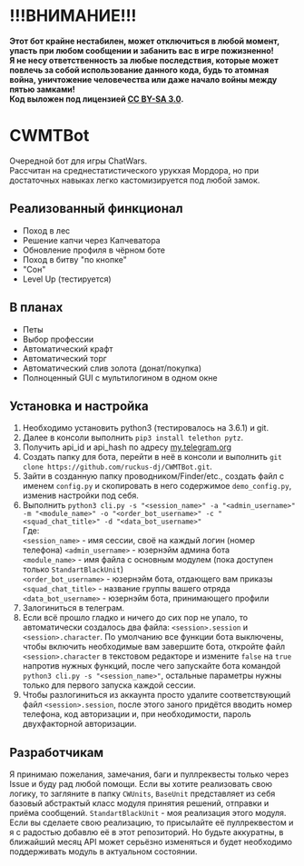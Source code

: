 # !!!ВНИМАНИЕ!!!
**Этот бот крайне нестабилен, может отключиться в любой момент,
упасть при любом сообщении и забанить вас в игре пожизненно!\
Я не несу ответственность за любые последствия, которые может
повлечь за собой использование данного кода, будь то атомная
война, уничтожение человечества или даже начало войны между
пятью замками!\
Код выложен под лицензией [CC BY-SA 3.0](https://creativecommons.org/licenses/by-sa/3.0/deed.ru).**
# CWMTBot
Очередной бот для игры ChatWars.\
Рассчитан на среднестатистического урукхая Мордора, 
но при достаточных навыках легко кастомизируется под любой замок.
## Реализованный финкционал
* Поход в лес
* Решение капчи через Капчеватора
* Обновление профиля в чёрном боте
* Поход в битву "по кнопке"
* "Сон"
* Level Up (тестируется)
## В планах
* Петы
* Выбор профессии
* Автоматический крафт
* Автоматический торг
* Автоматический слив золота (донат/покупка)
* Полноценный GUI с мультилогином в одном окне
## Установка и настройка
1. Необходимо установить python3 (тестировалось на 3.6.1) и git.
2. Далее в консоли выполнить
`pip3 install telethon pytz`.
3. Получить api_id и api_hash по адресу [my.telegram.org](https://my.telegram.org/)
4. Создать папку для бота, перейти в неё в консоли и выполнить `git clone https://github.com/ruckus-dj/CWMTBot.git`.
5. Зайти в созданную папку проводником/Finder/etc., создать файл с именем `config.py`
и скопировать в него содержимое `demo_config.py`, изменив настройки под себя.
6. Выполнить `python3 cli.py -s "<session_name>" -a "<admin_username>" -m "<module_name>" -o "<order_bot_username>" -c "<squad_chat_title>" -d "<data_bot_username>"`\
Где:\
`<session_name>` - имя сессии, своё на каждый логин (номер телефона)
`<admin_username>` - юзернэйм админа бота\
`<module_name>` - имя файла с основным модулем (пока доступен только `StandartBlackUnit`)\
`<order_bot_username>` - юзернэйм бота, отдающего вам приказы\
`<squad_chat_title>` - название группы вашего отряда\
`<data_bot_username>` - юзернэйм бота, принимающего профили
7. Залогиниться в телеграм.
8. Если всё прошло гладко и ничего до сих пор не упало, то автоматически создалось два файла:
`<session>.session` и `<session>.character`. По умолчанию все функции бота выключены, чтобы включить
необходимые вам завершите бота, откройте файл `<session>.character` в текстовом редакторе и измените
`false` на `true` напротив нужных функций, после чего запускайте бота командой `python3 cli.py -s "<session_name>"`,
остальные параметры нужны только для первого запуска каждой сессии.
9. Чтобы разлогиниться из аккаунта просто удалите соответствующий файл `<session>.session`, после этого заного придётся
вводить номер телефона, код авторизации и, при необходимости, пароль двухфакторной авторизации.
## Разработчикам
Я принимаю пожелания, замечания, баги и пуллреквесты только через Issue и буду рад любой
помощи. Если вы хотите реализовать свою логику, то загляните в папку `CWUnits`, `BaseUnit`
представляет из себя базовый абстрактый класс модуля принятия решений, отправки и приёма сообщений.
`StandartBlackUnit` - моя реализация этого модуля. Если вы сделаете свою реализацию, то присылайте
её пуллреквестом и я с радостью добавлю её в этот репозиторий. Но будьте аккуратны, в ближайший
месяц API может серьёзно изменяться и будет необходимо поддерживать модуль в актуальном состоянии.